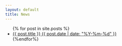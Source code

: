```yaml
---
layout: default
title: News
---
```


<ul class="news">
{% for post in site.posts %}
  <li><a href="{{ post.url | prepend: site.baseurl }}"><span class="title">{{ post.title }}</span>
    <span class="date">{{ post.date | date: "%Y-%m-%d" }}</span></a>
  </li>
{%endfor%}
</ul>
